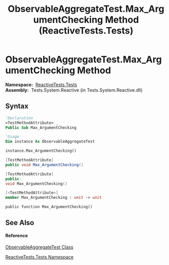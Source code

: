 ﻿---
title: ObservableAggregateTest.Max_ArgumentChecking Method  (ReactiveTests.Tests)
TOCTitle: Max_ArgumentChecking Method
ms:assetid: M:ReactiveTests.Tests.ObservableAggregateTest.Max_ArgumentChecking
ms:mtpsurl: https://msdn.microsoft.com/en-us/library/reactivetests.tests.observableaggregatetest.max_argumentchecking(v=VS.103)
ms:contentKeyID: 36619759
ms.date: 06/28/2011
mtps_version: v=VS.103
f1_keywords:
- ReactiveTests.Tests.ObservableAggregateTest.Max_ArgumentChecking
dev_langs:
- CSharp
- JScript
- VB
- FSharp
- c++
---

# ObservableAggregateTest.Max\_ArgumentChecking Method

**Namespace:**  [ReactiveTests.Tests](hh289046\(v=vs.103\).md)  
**Assembly:**  Tests.System.Reactive (in Tests.System.Reactive.dll)

## Syntax

``` vb
'Declaration
<TestMethodAttribute> _
Public Sub Max_ArgumentChecking
```

``` vb
'Usage
Dim instance As ObservableAggregateTest

instance.Max_ArgumentChecking()
```

``` csharp
[TestMethodAttribute]
public void Max_ArgumentChecking()
```

``` c++
[TestMethodAttribute]
public:
void Max_ArgumentChecking()
```

``` fsharp
[<TestMethodAttribute>]
member Max_ArgumentChecking : unit -> unit 
```

``` jscript
public function Max_ArgumentChecking()
```

## See Also

#### Reference

[ObservableAggregateTest Class](hh314823\(v=vs.103\).md)

[ReactiveTests.Tests Namespace](hh289046\(v=vs.103\).md)


